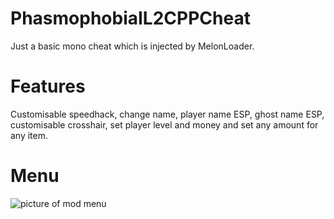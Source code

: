 # PhasmophobiaIL2CPPCheat
Just a basic mono cheat which is injected by MelonLoader. 

# Features
Customisable speedhack, change name, player name ESP, ghost name ESP, customisable crosshair, set player level and money and set any amount for any item.

# Menu
![picture of mod menu](https://github.com/bensm1/PhasmophobiaIL2CPPCheat/blob/main/preview.PNG)
